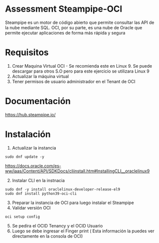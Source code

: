 # Assessment Steampipe-OCI
Steampipe es un motor de código abierto que permite consultar las API de la nube mediante SQL. OCI, por su parte, es una nube de Oracle que permite ejecutar aplicaciones de forma más rápida y segura

# Requisitos

1. Crear Maquina Virtual OCI - Se recomienda este en Linux 9. Se puede descargar para otros S.O pero para este ejercicio se utilizara Linux 9
2. Actualizar la máquina virtual
3. Tener permisos de usuario administrador en el Tenant de OCI

# Documentación

https://hub.steampipe.io/

# Instalación

1. Actualizar la instancia
```
sudo dnf update -y

```

https://docs.oracle.com/es-ww/iaas/Content/API/SDKDocs/cliinstall.htm#InstallingCLI__oraclelinux9

2. Instalar CLI en la instnacia

```
sudo dnf -y install oraclelinux-developer-release-el9
sudo dnf install python39-oci-cli
```

3. Preparar la instancia de OCI para luego instalar el Steampipe
4. Validar versión OCI

```
oci setup config
```
5. Se pedira el OCID Tenancy y el OCID Usuario
6. Luego se debe ingresar el Finger print ( Esta información la puedes ver directamente en la consola de OCI)





